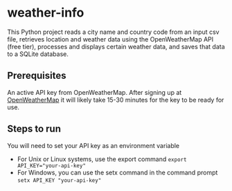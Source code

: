 # weather-info

This Python project reads a city name and country code from an input csv file, retrieves location and weather data using the OpenWeatherMap API (free tier), processes and displays certain weather data, and saves that data to a SQLite database.

## Prerequisites
An active API key from OpenWeatherMap. After signing up at [OpenWeatherMap](https://openweathermap.org/) it will likely take 15-30 minutes for the key to be ready for use.

## Steps to run
You will need to set your API key as an environment variable
- For Unix or Linux systems, use the export command
`export API_KEY="your-api-key"`
- For Windows, you can use the setx command in the command prompt
`setx API_KEY "your-api-key"`